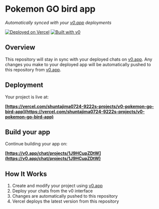 # Pokemon GO bird app

*Automatically synced with your [v0.app](https://v0.app) deployments*

[![Deployed on Vercel](https://img.shields.io/badge/Deployed%20on-Vercel-black?style=for-the-badge&logo=vercel)](https://vercel.com/shuntajima0724-9222s-projects/v0-pokemon-go-bird-app)
[![Built with v0](https://img.shields.io/badge/Built%20with-v0.app-black?style=for-the-badge)](https://v0.app/chat/projects/1J9HCupZDtW)

## Overview

This repository will stay in sync with your deployed chats on [v0.app](https://v0.app).
Any changes you make to your deployed app will be automatically pushed to this repository from [v0.app](https://v0.app).

## Deployment

Your project is live at:

**[https://vercel.com/shuntajima0724-9222s-projects/v0-pokemon-go-bird-app](https://vercel.com/shuntajima0724-9222s-projects/v0-pokemon-go-bird-app)**

## Build your app

Continue building your app on:

**[https://v0.app/chat/projects/1J9HCupZDtW](https://v0.app/chat/projects/1J9HCupZDtW)**

## How It Works

1. Create and modify your project using [v0.app](https://v0.app)
2. Deploy your chats from the v0 interface
3. Changes are automatically pushed to this repository
4. Vercel deploys the latest version from this repository
